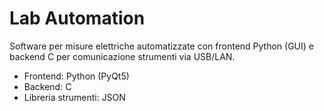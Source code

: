 # Lab Automation

Software per misure elettriche automatizzate con frontend Python (GUI) e backend C per comunicazione strumenti via USB/LAN.

- Frontend: Python (PyQt5)
- Backend: C
- Libreria strumenti: JSON
